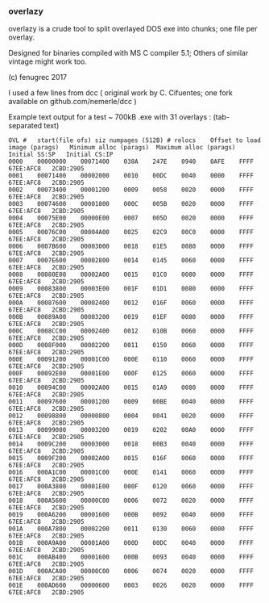 ### overlazy 

overlazy is a crude tool to split overlayed DOS exe into chunks; one file per overlay.
 
Designed for binaries compiled with MS C compiler 5.1;
Others of similar vintage might work too.

(c) fenugrec 2017

I used a few lines from dcc ( original work by C. Cifuentes; one fork available on github.com/nemerle/dcc )


Example text output for a test ~ 700kB .exe with 31 overlays :
(tab-separated text)
```
OVL #	start(file ofs)	siz	numpages (512B)	# relocs	Offset to load image (parags)	Minimum alloc (parags)	Maximum alloc (parags)	Initial SS:SP	Initial CS:IP	
0000	00000000	00071400	038A	247E	0940	0AFE	FFFF	67EE:AFC8	2CBD:2905
0001	00071400	00002000	0010	00DC	0040	0000	FFFF	67EE:AFC8	2CBD:2905
0002	00073400	00001200	0009	0058	0020	0000	FFFF	67EE:AFC8	2CBD:2905
0003	00074600	00001800	000C	005B	0020	0000	FFFF	67EE:AFC8	2CBD:2905
0004	00075E00	00000E00	0007	005D	0020	0000	FFFF	67EE:AFC8	2CBD:2905
0005	00076C00	00004A00	0025	02C9	00C0	0000	FFFF	67EE:AFC8	2CBD:2905
0006	0007B600	00003000	0018	01E5	0080	0000	FFFF	67EE:AFC8	2CBD:2905
0007	0007E600	00002800	0014	0145	0060	0000	FFFF	67EE:AFC8	2CBD:2905
0008	00080E00	00002A00	0015	01C0	0080	0000	FFFF	67EE:AFC8	2CBD:2905
0009	00083800	00003E00	001F	01D1	0080	0000	FFFF	67EE:AFC8	2CBD:2905
000A	00087600	00002400	0012	016F	0060	0000	FFFF	67EE:AFC8	2CBD:2905
000B	00089A00	00003200	0019	01EF	0080	0000	FFFF	67EE:AFC8	2CBD:2905
000C	0008CC00	00002400	0012	010B	0060	0000	FFFF	67EE:AFC8	2CBD:2905
000D	0008F000	00002200	0011	0150	0060	0000	FFFF	67EE:AFC8	2CBD:2905
000E	00091200	00001C00	000E	0110	0060	0000	FFFF	67EE:AFC8	2CBD:2905
000F	00092E00	00001E00	000F	0125	0060	0000	FFFF	67EE:AFC8	2CBD:2905
0010	00094C00	00002A00	0015	01A9	0080	0000	FFFF	67EE:AFC8	2CBD:2905
0011	00097600	00001200	0009	00BE	0040	0000	FFFF	67EE:AFC8	2CBD:2905
0012	00098800	00000800	0004	0041	0020	0000	FFFF	67EE:AFC8	2CBD:2905
0013	00099000	00003200	0019	0202	00A0	0000	FFFF	67EE:AFC8	2CBD:2905
0014	0009C200	00003000	0018	00B3	0040	0000	FFFF	67EE:AFC8	2CBD:2905
0015	0009F200	00002A00	0015	016F	0060	0000	FFFF	67EE:AFC8	2CBD:2905
0016	000A1C00	00001C00	000E	0141	0060	0000	FFFF	67EE:AFC8	2CBD:2905
0017	000A3800	00001E00	000F	0120	0060	0000	FFFF	67EE:AFC8	2CBD:2905
0018	000A5600	00000C00	0006	0072	0020	0000	FFFF	67EE:AFC8	2CBD:2905
0019	000A6200	00001600	000B	0092	0040	0000	FFFF	67EE:AFC8	2CBD:2905
001A	000A7800	00002200	0011	0130	0060	0000	FFFF	67EE:AFC8	2CBD:2905
001B	000A9A00	00001A00	000D	00DC	0040	0000	FFFF	67EE:AFC8	2CBD:2905
001C	000AB400	00001600	000B	0093	0040	0000	FFFF	67EE:AFC8	2CBD:2905
001D	000ACA00	00000C00	0006	0074	0020	0000	FFFF	67EE:AFC8	2CBD:2905
001E	000AD600	00000600	0003	0026	0020	0000	FFFF	67EE:AFC8	2CBD:2905
``````